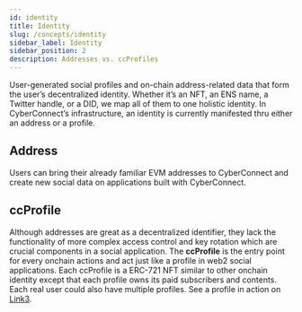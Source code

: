 ```yaml
---
id: identity
title: Identity
slug: /concepts/identity
sidebar_label: Identity
sidebar_position: 2
description: Addresses vs. ccProfiles
---
```


User-generated social profiles and on-chain address-related data that form the user’s decentralized identity. Whether it’s an NFT, an ENS name, a Twitter handle, or a DID, we map all of them to one holistic identity. In CyberConnect’s infrastructure, an identity is currently manifested thru either an address or a profile.

## Address

Users can bring their already familiar EVM addresses to CyberConnect and create new social data on applications built with CyberConnect.

## ccProfile

Although addresses are great as a decentralized identifier, they lack the functionality of more complex access control and key rotation which are crucial components in a social application. The **ccProfile** is the entry point for every onchain actions and act just like a profile in web2 social applications. Each ccProfile is a ERC-721 NFT similar to other onchain identity except that each profile owns its paid subscribers and contents. Each real user could also have multiple profiles. See a profile in action on [Link3](https://link3.to/shiyu).
